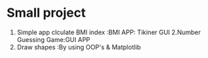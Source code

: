 # Small project

1. Simple app clculate BMI index
   :BMI APP: Tikiner GUI
2.Number Guessing Game:GUI APP
3. Draw shapes
   :By using OOP's & Matplotlib


